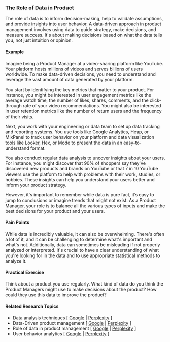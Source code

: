 ### The Role of Data in Product

The role of data is to inform decision-making, help to validate assumptions, and provide insights into user behavior. A data-driven approach in product management involves using data to guide strategy, make decisions, and measure success. It's about making decisions based on what the data tells you, not just intuition or opinion.

#### Example

Imagine being a Product Manager at a video-sharing platform like YouTube. Your platform hosts millions of videos and serves billions of users worldwide. To make data-driven decisions, you need to understand and leverage the vast amount of data generated by your platform.

You start by identifying the key metrics that matter to your product. For instance, you might be interested in user engagement metrics like the average watch time, the number of likes, shares, comments, and the click-through rate of your video recommendations. You might also be interested in user retention metrics like the number of return users and the frequency of their visits.

Next, you work with your engineering or data team to set up data tracking and reporting systems. You use tools like Google Analytics, Heap, or MixPanel to track user behavior on your platform and data visualization tools like Looker, Hex, or Mode to present the data in an easy-to-understand format.

You also conduct regular data analysis to uncover insights about your users. For instance, you might discover that 90% of shoppers say they've discovered new products and brands on YouTube or that 7 in 10 YouTube viewers use the platform to help with problems with their work, studies, or hobbies. These insights can help you understand your users better and inform your product strategy.

However, it's important to remember while data is pure fact, it’s easy to jump to conclusions or imagine trends that might not exist. As a Product Manager, your role is to balance all the various types of inputs and make the best decisions for your product and your users.

#### Pain Points

While data is incredibly valuable, it can also be overwhelming. There's often a lot of it, and it can be challenging to determine what's important and what's not. Additionally, data can sometimes be misleading if not properly analyzed or interpreted. It's crucial to have a clear understanding of what you're looking for in the data and to use appropriate statistical methods to analyze it.

#### Practical Exercise

Think about a product you use regularly. What kind of data do you think the Product Managers might use to make decisions about the product? How could they use this data to improve the product?

#### Related Research Topics

- Data analysis techniques [ [Google](https://www.google.com/search?q=Data%20analysis%20techniques%20in%20product%20management) | [Perplexity](https://www.perplexity.ai/?q=Data%20analysis%20techniques%20in%20product%20management) ]
- Data-Driven product management [ [Google](https://www.google.com/search?q=Data-Driven%20product%20management%20in%20product%20management) | [Perplexity](https://www.perplexity.ai/?q=Data-Driven%20product%20management%20in%20product%20management) ]
- Role of data in product management [ [Google](https://www.google.com/search?q=Role%20of%20data%20in%20product%20management%20in%20product%20management) | [Perplexity](https://www.perplexity.ai/?q=Role%20of%20data%20in%20product%20management%20in%20product%20management) ]
- User behavior analytics [ [Google](https://www.google.com/search?q=User%20behavior%20analytics%20in%20product%20management) | [Perplexity](https://www.perplexity.ai/?q=User%20behavior%20analytics%20in%20product%20management) ]



